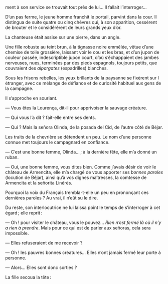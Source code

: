 ment à son service se trouvait tout près de lui… Il fallait l’interroger…

D’un pas ferme, le jeune homme franchit le portail, parvint dans la cour. Il distingua de suite quatre ou cinq chèvres qui, à son apparition, cessèrent de brouter et le considérèrent de leurs grands yeux d’or.

La chanteuse était assise sur une pierre, dans un angle.

Une fille robuste au teint brun, à la tignasse noire emmêlée, vêtue d’une chemise de toile grossière, laissant voir le cou et les bras, et d’un jupon de couleur passée, indescriptible jupon court, d’où s’échappaient des jambes
nerveuses, nues, terminées par des pieds espagnols, toujours petits, que couvraient des _alpargates_ (espadrilles) blanches.

Sous les frisons rebelles, les yeux brillants de la paysanne se fixèrent sur l étranger, avec ce mélange de défiance et de curiosité habituel aux gens de la campagne.

Il s’approche en souriant.

— Vous êtes la Lourença, dit-il pour apprivoiser la sauvage créature.

— Qui vous l’a dit ? fait-elle entre ses dents.

— Qui ? Mais la señora Olinda, de la posada del Cid, de l’autre côté de
Béjar.

Les traits de la chevrière se détendent un peu. Le nom d’une personne
connue met toujours le campagnard en confiance.

— C’est une bonne femme, Olinda… ; à la dernière fête, elle m’a donné
un ruban.

— Oui, une bonne femme, vous dites bien. Comme j’avais désir de voir le château de Armencita, elle m’a chargé de vous apporter ses _bonnes paroles_ (locution de Béjar), ainsi qu’à vos dignes maîtresses, la comtesse de
Armencita et la señorita Linérès.

Pourquoi la voix du Français trembla-t-elle un peu en prononçant ces dernières paroles ? Au vrai, il n’eût su le dire.

Du reste, son interlocutrice ne lui laissa point le temps de s’interroger à
cet égard ; elle reprit :

— Oh ! pour visiter le château, vous le pouvez… _Rien n’est fermé là où il n’y a rien à prendre_. Mais pour ce qui est de parler aux señoras, cela
sera impossible.

— Elles refuseraient de me recevoir ?

— Oh ! les pauvres bonnes créatures… Elles n’ont jamais fermé leur porte
à personne.

— Alors… Elles sont donc sorties ?

La fille secoua la tête :
